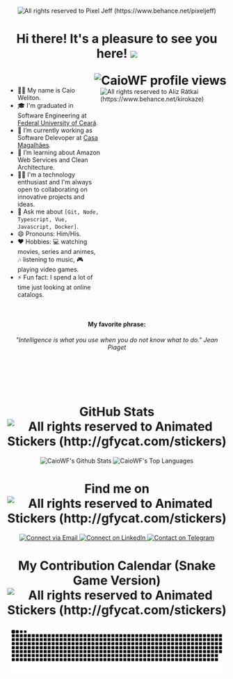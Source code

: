 <p align="center">
  <img alt="All rights reserved to Pixel Jeff (https://www.behance.net/pixeljeff)" src="https://mir-s3-cdn-cf.behance.net/project_modules/1400_opt_1/22b22287602523.5dbd29081561d.gif" />
</p>

<h1 align="center">
  <p align="center">
    Hi there! It's a pleasure to see you here! <img src="https://raw.githubusercontent.com/iampavangandhi/iampavangandhi/master/gifs/Hi.gif" width="32px">
  </p>
  <img align="right" src="https://komarev.com/ghpvc/?username=CaioWF&color=blueviolet" alt="CaioWF profile views" />
  <!-- add to portugues &label=Número+de+visitantes-->
</h1>

<br/>

<img align="right" src="https://mir-s3-cdn-cf.behance.net/project_modules/disp/2d7dd6126487093.612e6d62bd8ee.gif" alt="All rights reserved to Aliz Rátkai (https://www.behance.net/kirokaze)" width="290" height="470" />

<!--<h6>
<table align="right">
 <tr><td><a href="README.md">English</a></td></tr>
 <tr><td><a href="readme_es.md">Español</a></td></tr>
</table>
</h6>-->

- 🙋‍♂️ My name is Caio Weliton.
- 🎓 I'm graduated in Software Engineering at <a href="https://www.ufc.br">Federal University of Ceará</a>.
- 🔭 I’m currently working as Software Delevoper at [Casa Magalhães](https://github.com/casamagalhaes).
- 🌱 I’m learning about Amazon Web Services and Clean Architecture.
- 👨‍💻 I'm a technology enthusiast and I'm always open to collaborating on innovative projects and ideas.
- 💬 Ask me about `[Git, Node, Typescript, Vue, Javascript, Docker]`.
- 😄 Pronouns: Him/His.
- ❤️ Hobbies: 💻 watching movies, series and animes, 🎶 listening to music, 🎮 playing video games.
- ⚡ Fun fact: I spend a lot of time just looking at online catalogs.

<br/>

<div align="left">
  <h4 align="center">My favorite phrase:</h4>
  
  <h6 align="center">
    <em>"Intelligence is what you use when you do not know what to do."</em> Jean Piaget
  </h6>
</div>

<br/>
<br/>
<br/>

<h1 align="center">
  GitHub Stats <img align="center" alt="All rights reserved to Animated Stickers (http://gfycat.com/stickers)" src="https://thumbs.gfycat.com/ClearPartialDoctorfish.webp" width="32px">
</h1>

<div align="center">
  <img height="160em" alt="CaioWF's Github Stats" src="https://github-readme-stats.vercel.app/api?username=CaioWF&count_private=true&show_icons=true&theme=dracula&hide_border=true"/>
  <img height="160em" alt="CaioWF's Top Languages" src="https://github-readme-stats.vercel.app/api/top-langs/?username=CaioWF&hide=java,objective-c&hide_border=true&layout=compact&langs_count=6&theme=dracula"/>
</div>

<h1 align="center">
  Find me on <img align="center" alt="All rights reserved to Animated Stickers (http://gfycat.com/stickers)" src="https://thumbs.gfycat.com/BigheartedUnsungDormouse.webp" width="32px">
</h1>
<p align="center">
  <a href="mailto:contato.caioweliton@gmail.com">
    <img alt="Connect via Email" src="https://img.shields.io/badge/-contato.caioweliton@gmail.com-c14438?style=flat&logo=Gmail&logoColor=white" />
  </a>
  <a href="https://www.linkedin.com/in/caio-weliton">
    <img alt="Connect on LinkedIn" src="https://img.shields.io/badge/-Caio%20Weliton-0072b1?style=flat&logo=Linkedin&logoColor=white" />
  </a>
  <a href="https://t.me/caio_weliton">
    <img alt="Contact on Telegram" src="https://img.shields.io/badge/-@caio_weliton-0088CC?style=flat&logo=Telegram&logoColor=white" />
  </a>
</p>

<h1 align="center">
  My Contribution Calendar (Snake Game Version) <img align="center" alt="All rights reserved to Animated Stickers (http://gfycat.com/stickers)" src="https://thumbs.gfycat.com/PhonyPleasingDunnart.webp" width="48px">
</h1>

<p align="center">
  <img alt="Contribution animated" src="https://github.com/caiowf/caiowf/blob/output/github-contribution-grid-snake.svg" />
</p>
